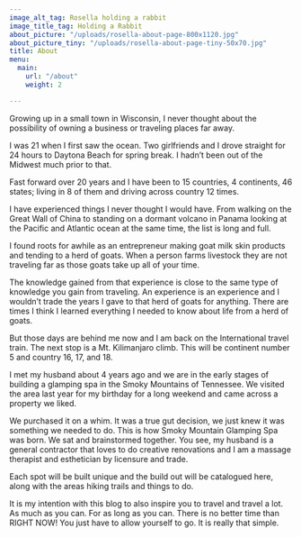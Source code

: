 ```yaml
---
image_alt_tag: Rosella holding a rabbit
image_title_tag: Holding a Rabbit
about_picture: "/uploads/rosella-about-page-800x1120.jpg"
about_picture_tiny: "/uploads/rosella-about-page-tiny-50x70.jpg"
title: About
menu:
  main:
    url: "/about"
    weight: 2

---
```

Growing up in a small town in Wisconsin, I never thought about the possibility of owning a business or traveling places far away.

I was 21 when I first saw the ocean. Two girlfriends and I drove straight for 24 hours to Daytona Beach for spring break. I hadn’t been out of the Midwest much prior to that.

Fast forward over 20 years and I have been to 15 countries, 4 continents, 46 states; living in 8 of them and driving across country 12 times.

I have experienced things I never thought I would have. From walking on the Great Wall of China to standing on a dormant volcano in Panama looking at the Pacific and Atlantic ocean at the same time, the list is long and full.

I found roots for awhile as an entrepreneur making goat milk skin products and tending to a herd of goats. When a person farms livestock they are not traveling far as those goats take up all of your time.

The knowledge gained from that experience is close to the same type of knowledge you gain from traveling. An experience is an experience and I wouldn’t trade the years I gave to that herd of goats for anything. There are times I think I learned everything I needed to know about life from a herd of goats.

But those days are behind me now and I am back on the International travel train. The next stop is a Mt. Kilimanjaro climb. This will be continent number 5 and country 16, 17, and 18.

I met my husband about 4 years ago and we are in the early stages of building a glamping spa in the Smoky Mountains of Tennessee. We visited the area last year for my birthday for a long weekend and came across a property we liked.

We purchased it on a whim. It was a true gut decision, we just knew it was something we needed to do. This is how Smoky Mountain Glamping Spa was born. We sat and brainstormed together. You see, my husband is a general contractor that loves to do creative renovations and I am a massage therapist and esthetician by licensure and trade.

Each spot will be built unique and the build out will be catalogued here, along with the areas hiking trails and things to do.

It is my intention with this blog to also inspire you to travel and travel a lot. As much as you can. For as long as you can. There is no better time than RIGHT NOW! You just have to allow yourself to go. It is really that simple.